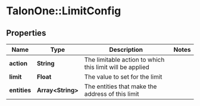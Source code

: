 # TalonOne::LimitConfig

## Properties
Name | Type | Description | Notes
------------ | ------------- | ------------- | -------------
**action** | **String** | The limitable action to which this limit will be applied | 
**limit** | **Float** | The value to set for the limit | 
**entities** | **Array&lt;String&gt;** | The entities that make the address of this limit | 


